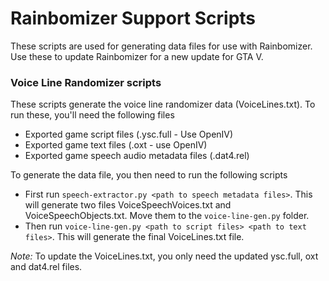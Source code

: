 # Rainbomizer Support Scripts

These scripts are used for generating data files for use with Rainbomizer. Use these to update Rainbomizer for a new update for GTA V. 

### Voice Line Randomizer scripts

These scripts generate the voice line randomizer data (VoiceLines.txt). To run these, you'll need the following files

- Exported game script files (.ysc.full - Use OpenIV)
- Exported game text files (.oxt - use OpenIV)
- Exported game speech audio metadata files (.dat4.rel)

To generate the data file, you then need to run the following scripts

- First run `speech-extractor.py <path to speech metadata files>`. This will generate two files VoiceSpeechVoices.txt and VoiceSpeechObjects.txt. Move them to the `voice-line-gen.py` folder.
- Then run `voice-line-gen.py <path to script files> <path to text files>`. This will generate the final VoiceLines.txt file. 

*Note:* To update the VoiceLines.txt, you only need the updated ysc.full, oxt and dat4.rel files.
